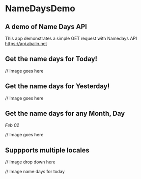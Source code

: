# NameDaysDemo
## A demo of Name Days API
This app demonstrates a simple GET request with Namedays API https://api.abalin.net

## Get the name days for Today!

// Image goes here

## Get the name days for Yesterday!

// Image goes here

## Get the name days for any Month, Day
*Feb 02*

// Image goes here

## Suppports multiple locales

// Image drop down here

// Image name days for today
